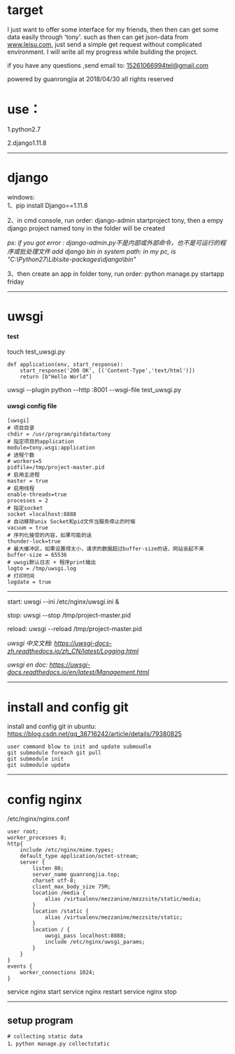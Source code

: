 # target
I just want to offer some interface for my friends,
then then can get some data easily through 'tony'.
such as then can get json-data from www.leisu.com,
just send a simple get request without complicated environment.
I will write all my progress while building the project.

if you have any questions ,send email to:
15261066994tel@gmail.com

powered by guanrongjia at 2018/04/30
all rights reserved

# use：
1.python2.7

2.django1.11.8

------------------------------------------------------------------------
# django
windows:  
1、pip install Django==1.11.8

2、in cmd console, run order: django-admin startproject tony, 
then a empy django project named tony in the folder will be created 

*ps:   if you got error : django-admin.py不是内部或外部命令，也不是可运行的程序或批处理文件
add django bin in system path: in my pc, is  "C:\Python27\Lib\site-packages\django\bin"*

3、then create an app in folder tony, run order: python manage.py startapp friday

------------------------------------------------------------------------

#  uwsgi
#### test
touch test_uwsgi.py
```
def application(env, start_response):
    start_response('200 OK', [('Content-Type','text/html')])
    return [b"Hello World"]
```

uwsgi --plugin python --http :8001 --wsgi-file test_uwsgi.py

#### uwsgi config file

``` 
[uwsgi]
# 项目目录
chdir = /usr/program/gitdata/tony
# 指定项目的application
module=tony.wsgi:application
# 进程个数       
# workers=5
pidfile=/tmp/project-master.pid
# 启用主进程
master = true
# 启用线程
enable-threads=true
processes = 2
# 指定socket
socket =localhost:8888 
# 自动移除unix Socket和pid文件当服务停止的时候
vacuum = true  
# 序列化接受的内容，如果可能的话
thunder-lock=true
# 最大缓冲区，如果设置得太小，请求的数据超过buffer-size的话，网站会起不来
buffer-size = 65536 
# uwsgi默认日志 + 程序print输出
logto = /tmp/uwsgi.log
# 打印时间
logdate = true
```

----
start: uwsgi --ini /etc/nginx/uwsgi.ini  &

stop: uwsgi --stop /tmp/project-master.pid

reload: uwsgi --reload /tmp/project-master.pid

*uwsgi 中文文档: https://uwsgi-docs-zh.readthedocs.io/zh_CN/latest/Logging.html*

*uwsgi en doc: https://uwsgi-docs.readthedocs.io/en/latest/Management.html*

------------------------------------------------------------------------
# install and config git
install and config git in ubuntu:
https://blog.csdn.net/qq_38716242/article/details/79380825
```
user command blow to init and update submoudle
git submodule foreach git pull  
git submodule init  
git submodule update  
```

------------------------------------------------------------------------

# config nginx
/etc/nginx/nginx.conf
``` 
user root;
worker_processes 8;
http{
	include /etc/nginx/mime.types;
	default_type application/octet-stream;
	server {
		listen 80;
		server_name guanrongjia.top; 
		charset utf-8;
		client_max_body_size 75M;
		location /media {
			alias /virtualenv/mezzanine/mezzsite/static/media;
		}
		location /static {
			alias /virtualenv/mezzanine/mezzsite/static;
		}
		location / {
			uwsgi_pass localhost:8888;
			include /etc/nginx/uwsgi_params;
		}
	}
}
events {
	worker_connections 1024;
}
``` 

service nginx start
service nginx restart
service nginx stop

------------------------------------------------------------------------

## setup program
```
# collecting static data
1、python manage.py collectstatic 


```

